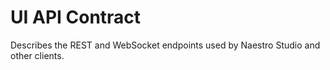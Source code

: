 # UI API Contract

Describes the REST and WebSocket endpoints used by Naestro Studio and other clients.
